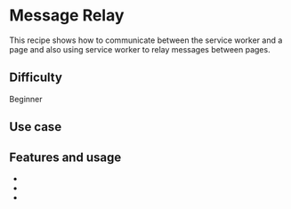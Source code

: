 # Message Relay

This recipe shows how to communicate between the service worker and a page and also using service worker to relay messages between pages.

## Difficulty
Beginner

## Use case


## Features and usage

- 
- 
- 
